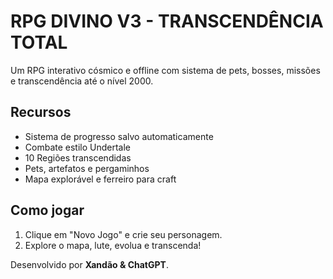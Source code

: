 # RPG DIVINO V3 - TRANSCENDÊNCIA TOTAL

Um RPG interativo cósmico e offline com sistema de pets, bosses, missões e transcendência até o nível 2000.

## Recursos
- Sistema de progresso salvo automaticamente
- Combate estilo Undertale
- 10 Regiões transcendidas
- Pets, artefatos e pergaminhos
- Mapa explorável e ferreiro para craft

## Como jogar
1. Clique em "Novo Jogo" e crie seu personagem.
2. Explore o mapa, lute, evolua e transcenda!

Desenvolvido por **Xandão & ChatGPT**.

